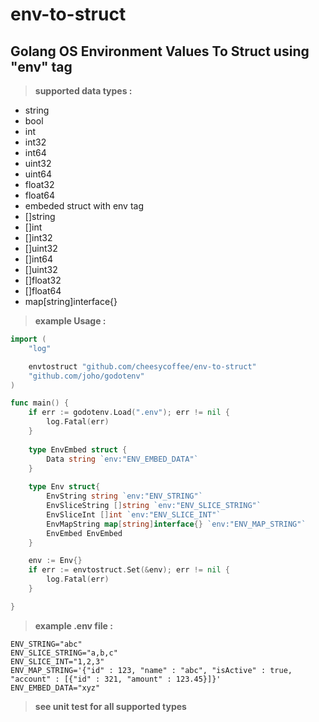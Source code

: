 # env-to-struct
## Golang OS Environment Values To Struct using "env" tag

> **supported data types :**
  - string
  - bool
  - int
  - int32
  - int64
  - uint32
  - uint64
  - float32
  - float64
  - embeded struct with env tag
  - []string
  - []int
  - []int32
  - []uint32
  - []int64
  - []uint32
  - []float32
  - []float64
  - map[string]interface{}

> **example Usage :**
```go
import (
	"log"

	envtostruct "github.com/cheesycoffee/env-to-struct"
	"github.com/joho/godotenv"
)

func main() {
	if err := godotenv.Load(".env"); err != nil {
		log.Fatal(err)
	}
    
    type EnvEmbed struct {
        Data string `env:"ENV_EMBED_DATA"`
    }
    
    type Env struct{
		EnvString string `env:"ENV_STRING"`
        EnvSliceString []string `env:"ENV_SLICE_STRING"`
        EnvSliceInt []int `env:"ENV_SLICE_INT"`
        EnvMapString map[string]interface{} `env:"ENV_MAP_STRING"`
        EnvEmbed EnvEmbed
	}

	env := Env{}
	if err := envtostruct.Set(&env); err != nil {
		log.Fatal(err)
	}

}
```

> **example .env file :**
```
ENV_STRING="abc"
ENV_SLICE_STRING="a,b,c"
ENV_SLICE_INT="1,2,3"
ENV_MAP_STRING='{"id" : 123, "name" : "abc", "isActive" : true, "account" : [{"id" : 321, "amount" : 123.45}]}'
ENV_EMBED_DATA="xyz"
```

> **see unit test for all supported types**